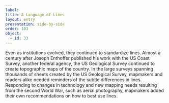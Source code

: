 ```yaml
---
label: 
title: A Language of Lines
layout: entry
presentation: side-by-side
order: 103
object:
  - id: 33
---
```

Even as institutions evolved, they continued to standardize lines. Almost a century after Joseph Enthoffer published his work with the US Coast Survey, another federal agency, the US Geological Survey continued to create topographic maps of the country. In the large surveys spanning thousands of sheets created by the US Geological Survey, mapmakers and readers alike needed reminders of the subtle differences in lines. Responding to changes in technology and new mapping needs resulting from the second World War, such as aerial photography, mapmakers added their own recommendations on how to best use lines.     

 


 